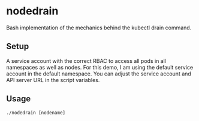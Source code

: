 # nodedrain
Bash implementation of the mechanics behind the kubectl drain command.

## Setup
A service account with the correct RBAC to access all pods in all namespaces as well as nodes.  For this demo, I am using the default service account in the default namespace.  You can adjust the service account and API server URL in the script variables.

## Usage
```
./nodedrain [nodename]
```
